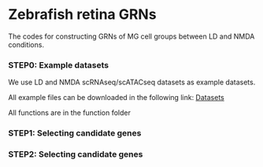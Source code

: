 # Zebrafish retina GRNs

 The codes for constructing GRNs of MG cell groups between LD and NMDA conditions.

### STEP0: Example datasets

We use LD and NMDA scRNAseq/scATACseq datasets as example datasets.

All example files can be downloaded in the following link: [Datasets](https://drive.google.com/drive/folders/1yYuWGWyFog8xhMxbpK26uhdEOh620sz3?usp=sharing)

All functions are in the function folder

### STEP1: Selecting candidate genes



### STEP2: Selecting candidate genes



###



###



###



###



###



###



###



###



###